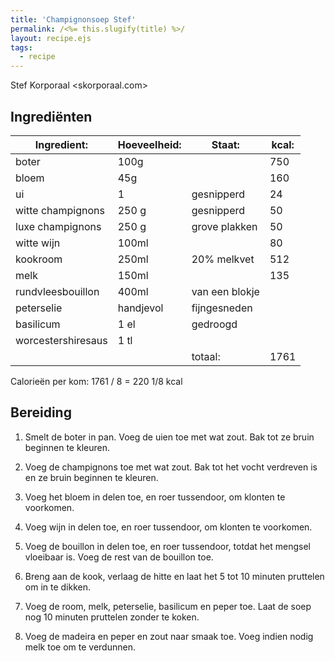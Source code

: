 ```yaml
---
title: 'Champignonsoep Stef'
permalink: /<%= this.slugify(title) %>/
layout: recipe.ejs
tags:
  - recipe
---
```


Stef Korporaal <skorporaal.com>

## Ingrediënten

| Ingredient:        | Hoeveelheid: | Staat:         | kcal: |
| ------------------ | ------------ | -------------- | ----- |
| boter              | 100g         |                | 750   |
| bloem              | 45g          |                | 160   |
| ui                 | 1            | gesnipperd     | 24    |
| witte champignons  | 250 g        | gesnipperd     | 50    |
| luxe champignons   | 250 g        | grove plakken  | 50    |
| witte wijn         | 100ml        |                | 80    |
| kookroom           | 250ml        | 20% melkvet    | 512   |
| melk               | 150ml        |                | 135   |
| rundvleesbouillon  | 400ml        | van een blokje |       |
| peterselie         | handjevol    | fijngesneden   |       |
| basilicum          | 1 el         | gedroogd       |       |
| worcestershiresaus | 1 tl         |                |       |
|                    |              | totaal:        | 1761  |

Calorieën per kom: 1761 / 8 = 220 1/8 kcal

## Bereiding

1. Smelt de boter in pan. Voeg de uien toe met wat zout. Bak tot ze bruin beginnen te kleuren.

1. Voeg de champignons toe met wat zout. Bak tot het vocht verdreven is en ze bruin beginnen te kleuren.

1. Voeg het bloem in delen toe, en roer tussendoor, om klonten te voorkomen.

1. Voeg wijn in delen toe, en roer tussendoor, om klonten te voorkomen.

1. Voeg de bouillon in delen toe, en roer tussendoor, totdat het mengsel vloeibaar is. Voeg de rest van de bouillon toe.

1. Breng aan de kook, verlaag de hitte en laat het 5 tot 10 minuten pruttelen om in te dikken.

1. Voeg de room, melk, peterselie, basilicum en peper toe. Laat de soep nog 10 minuten pruttelen zonder te koken.

1. Voeg de madeira en peper en zout naar smaak toe. Voeg indien nodig melk toe om te verdunnen.
